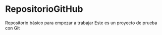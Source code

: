 # RepositorioGitHub
Repositorio básico para empezar a trabajar
Este es un proyecto de prueba con Git
